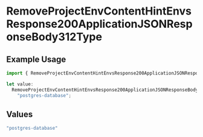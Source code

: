 # RemoveProjectEnvContentHintEnvsResponse200ApplicationJSONResponseBody312Type

## Example Usage

```typescript
import { RemoveProjectEnvContentHintEnvsResponse200ApplicationJSONResponseBody312Type } from "@vercel/sdk/models/operations/removeprojectenv.js";

let value:
  RemoveProjectEnvContentHintEnvsResponse200ApplicationJSONResponseBody312Type =
    "postgres-database";
```

## Values

```typescript
"postgres-database"
```